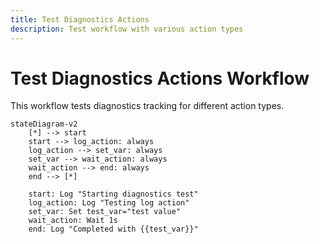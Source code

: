 ```yaml
---
title: Test Diagnostics Actions
description: Test workflow with various action types
---
```


# Test Diagnostics Actions Workflow

This workflow tests diagnostics tracking for different action types.

```mermaid
stateDiagram-v2
    [*] --> start
    start --> log_action: always
    log_action --> set_var: always
    set_var --> wait_action: always
    wait_action --> end: always
    end --> [*]

    start: Log "Starting diagnostics test"
    log_action: Log "Testing log action"
    set_var: Set test_var="test value"
    wait_action: Wait 1s
    end: Log "Completed with {{test_var}}"
```
